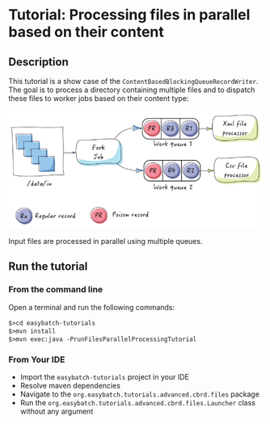 # Tutorial: Processing files in parallel based on their content

## Description

This tutorial is a show case of the `ContentBasedBlockingQueueRecordWriter`.
The goal is to process a directory containing multiple files and to dispatch these files to worker jobs based on their content type:

<div align="center">
    <img src="cbrd.png" alt="cbrd">
</div>

Input files are processed in parallel using multiple queues.

## Run the tutorial

### From the command line

Open a terminal and run the following commands:

```
$>cd easybatch-tutorials
$>mvn install
$>mvn exec:java -PrunFilesParallelProcessingTutorial
```

### From Your IDE

* Import the `easybatch-tutorials` project in your IDE
* Resolve maven dependencies
* Navigate to the `org.easybatch.tutorials.advanced.cbrd.files` package
* Run the `org.easybatch.tutorials.advanced.cbrd.files.Launcher` class without any argument
